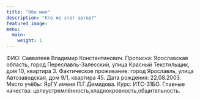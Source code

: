 ```yaml
---
title: "Обо мне"
description: "Кто же этот автор?"
featured_image:
menu:
  main:
    weight: 1
---
```

ФИО: Савватеев Владимир Константинович.
Прописка: Ярославская область, город Переславль-Залесский,
улица Красный Текстильщик, дом 10, квартира 3.
Фактическое проживание: город Ярославль, улица Автозаводская, дом 9/1, квартира 45.
Дата рождения: 22.08.2003.
Место учёбы: ЯрГУ имени П.Г.Демидова.
Курс: ИТС-31БО.
Главные качества: целеустремлённость,хладнокровность,общительность.

